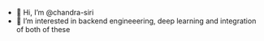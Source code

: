 - 👋 Hi, I’m @chandra-siri
- 👀 I’m interested in backend engineeering, deep learning and integration of both of these

<!---
chandra-siri/chandra-siri is a ✨ special ✨ repository because its `README.md` (this file) appears on your GitHub profile.
You can click the Preview link to take a look at your changes.
--->
